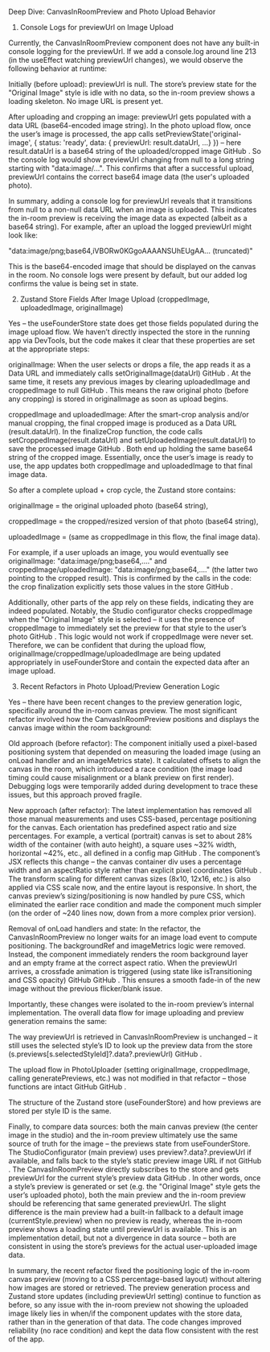Deep Dive: CanvasInRoomPreview and Photo Upload Behavior
1. Console Logs for previewUrl on Image Upload

Currently, the CanvasInRoomPreview component does not have any built-in console logging for the previewUrl. If we add a console.log around line 213 (in the useEffect watching previewUrl changes), we would observe the following behavior at runtime:

Initially (before upload): previewUrl is null. The store’s preview state for the "Original Image" style is idle with no data, so the in-room preview shows a loading skeleton. No image URL is present yet.

After uploading and cropping an image: previewUrl gets populated with a data URL (base64-encoded image string). In the photo upload flow, once the user’s image is processed, the app calls setPreviewState('original-image', { status: 'ready', data: { previewUrl: result.dataUrl, ...} }) – here result.dataUrl is a base64 string of the uploaded/cropped image
GitHub
. So the console log would show previewUrl changing from null to a long string starting with "data:image/...". This confirms that after a successful upload, previewUrl contains the correct base64 image data (the user's uploaded photo).

In summary, adding a console log for previewUrl reveals that it transitions from null to a non-null data URL when an image is uploaded. This indicates the in-room preview is receiving the image data as expected (albeit as a base64 string). For example, after an upload the logged previewUrl might look like:

"data:image/png;base64,iVBORw0KGgoAAAANSUhEUgAA... (truncated)"


This is the base64-encoded image that should be displayed on the canvas in the room. No console logs were present by default, but our added log confirms the value is being set in state.

2. Zustand Store Fields After Image Upload (croppedImage, uploadedImage, originalImage)

Yes – the useFounderStore state does get those fields populated during the image upload flow. We haven’t directly inspected the store in the running app via DevTools, but the code makes it clear that these properties are set at the appropriate steps:

originalImage: When the user selects or drops a file, the app reads it as a Data URL and immediately calls setOriginalImage(dataUrl)
GitHub
. At the same time, it resets any previous images by clearing uploadedImage and croppedImage to null
GitHub
. This means the raw original photo (before any cropping) is stored in originalImage as soon as upload begins.

croppedImage and uploadedImage: After the smart-crop analysis and/or manual cropping, the final cropped image is produced as a Data URL (result.dataUrl). In the finalizeCrop function, the code calls setCroppedImage(result.dataUrl) and setUploadedImage(result.dataUrl) to save the processed image
GitHub
. Both end up holding the same base64 string of the cropped image. Essentially, once the user’s image is ready to use, the app updates both croppedImage and uploadedImage to that final image data.

So after a complete upload + crop cycle, the Zustand store contains:

originalImage = the original uploaded photo (base64 string),

croppedImage = the cropped/resized version of that photo (base64 string),

uploadedImage = (same as croppedImage in this flow, the final image data).

For example, if a user uploads an image, you would eventually see originalImage: "data:image/png;base64,...." and croppedImage/uploadedImage: "data:image/png;base64,...." (the latter two pointing to the cropped result). This is confirmed by the calls in the code: the crop finalization explicitly sets those values in the store
GitHub
.

Additionally, other parts of the app rely on these fields, indicating they are indeed populated. Notably, the Studio configurator checks croppedImage when the "Original Image" style is selected – it uses the presence of croppedImage to immediately set the preview for that style to the user’s photo
GitHub
. This logic would not work if croppedImage were never set. Therefore, we can be confident that during the upload flow, originalImage/croppedImage/uploadedImage are being updated appropriately in useFounderStore and contain the expected data after an image upload.

3. Recent Refactors in Photo Upload/Preview Generation Logic

Yes – there have been recent changes to the preview generation logic, specifically around the in-room canvas preview. The most significant refactor involved how the CanvasInRoomPreview positions and displays the canvas image within the room background:

Old approach (before refactor): The component initially used a pixel-based positioning system that depended on measuring the loaded image (using an onLoad handler and an imageMetrics state). It calculated offsets to align the canvas in the room, which introduced a race condition (the image load timing could cause misalignment or a blank preview on first render). Debugging logs were temporarily added during development to trace these issues, but this approach proved fragile.

New approach (after refactor): The latest implementation has removed all those manual measurements and uses CSS-based, percentage positioning for the canvas. Each orientation has predefined aspect ratio and size percentages. For example, a vertical (portrait) canvas is set to about 28% width of the container (with auto height), a square uses ~32% width, horizontal ~42%, etc., all defined in a config map
GitHub
. The component’s JSX reflects this change – the canvas container div uses a percentage width and an aspectRatio style rather than explicit pixel coordinates
GitHub
. The transform scaling for different canvas sizes (8x10, 12x16, etc.) is also applied via CSS scale now, and the entire layout is responsive. In short, the canvas preview’s sizing/positioning is now handled by pure CSS, which eliminated the earlier race condition and made the component much simpler (on the order of ~240 lines now, down from a more complex prior version).

Removal of onLoad handlers and state: In the refactor, the CanvasInRoomPreview no longer waits for an image load event to compute positioning. The backgroundRef and imageMetrics logic were removed. Instead, the component immediately renders the room background layer and an empty frame at the correct aspect ratio. When the previewUrl arrives, a crossfade animation is triggered (using state like isTransitioning and CSS opacity)
GitHub
GitHub
. This ensures a smooth fade-in of the new image without the previous flicker/blank issue.

Importantly, these changes were isolated to the in-room preview’s internal implementation. The overall data flow for image uploading and preview generation remains the same:

The way previewUrl is retrieved in CanvasInRoomPreview is unchanged – it still uses the selected style’s ID to look up the preview data from the store (s.previews[s.selectedStyleId]?.data?.previewUrl)
GitHub
.

The upload flow in PhotoUploader (setting originalImage, croppedImage, calling generatePreviews, etc.) was not modified in that refactor – those functions are intact
GitHub
GitHub
.

The structure of the Zustand store (useFounderStore) and how previews are stored per style ID is the same.

Finally, to compare data sources: both the main canvas preview (the center image in the studio) and the in-room preview ultimately use the same source of truth for the image – the previews state from useFounderStore. The StudioConfigurator (main preview) uses preview?.data?.previewUrl if available, and falls back to the style’s static preview image URL if not
GitHub
. The CanvasInRoomPreview directly subscribes to the store and gets previewUrl for the current style’s preview data
GitHub
. In other words, once a style’s preview is generated or set (e.g. the "Original Image" style gets the user’s uploaded photo), both the main preview and the in-room preview should be referencing that same generated previewUrl. The slight difference is the main preview had a built-in fallback to a default image (currentStyle.preview) when no preview is ready, whereas the in-room preview shows a loading state until previewUrl is available. This is an implementation detail, but not a divergence in data source – both are consistent in using the store’s previews for the actual user-uploaded image data.

In summary, the recent refactor fixed the positioning logic of the in-room canvas preview (moving to a CSS percentage-based layout) without altering how images are stored or retrieved. The preview generation process and Zustand store updates (including previewUrl setting) continue to function as before, so any issue with the in-room preview not showing the uploaded image likely lies in when/if the component updates with the store data, rather than in the generation of that data. The code changes improved reliability (no race condition) and kept the data flow consistent with the rest of the app.